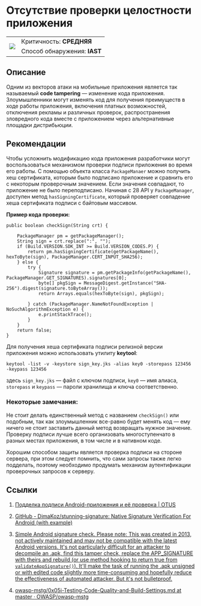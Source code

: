 # Отсутствие проверки целостности приложения

<table class='noborder'>
    <colgroup>
      <col/>
      <col/>
    </colgroup>
    <tbody>
      <tr>
        <td rowspan="2"><img src="../../../img/defekt_srednij.png"/></td>
        <td>Критичность:<strong> СРЕДНЯЯ</strong></td>
      </tr>
      <tr>
        <td>Способ обнаружения:<strong> IAST</strong></td>
      </tr>
    </tbody>
</table>

## Описание

Одним из векторов атаки на мобильные приложения является так называемый **code tampering** — изменение кода приложения. Злоумышленники могут изменять код для получения преимуществ в ходе работы приложения, включения платных возможностей, отключения рекламы и различных проверок, распространения зловредного кода вместе с приложением через альтернативные площадки дистрибьюции.

## Рекомендации

Чтобы усложнить модификацию кода приложения разработчики могут воспользоваться механизмом проверки подписи приложения во время его работы. С помощью объекта класса `PackageManaer` можно получить хеш сертификата, которым было подписано приложение и сравнить его с некоторым проверочным значением. Если значения совпадают, то приложение не было переподписано. Начиная с 28 API у `PackageManager`, доступен метод `hasSigningCertificate`, который проверяет совпадение хеша сертификата подписи с байтовым массивом.

**Пример кода проверки:**

    public boolean checkSign(String crt) {

        PackageManager pm = getPackageManager();
        String sign = crt.replace(":", "");
        if (Build.VERSION.SDK_INT >= Build.VERSION_CODES.P) {
            return pm.hasSigningCertificate(getPackageName(), hexToByte(sign), PackageManager.CERT_INPUT_SHA256);
        } else {
            try {
                Signature signature = pm.getPackageInfo(getPackageName(), PackageManager.GET_SIGNATURES).signatures[0];
                byte[] pkgSign = MessageDigest.getInstance("SHA-256").digest(signature.toByteArray());
                return Arrays.equals(hexToByte(sign), pkgSign);

            } catch (PackageManager.NameNotFoundException | NoSuchAlgorithmException e) {
                e.printStackTrace();
            }
        }
        return false;
    }
 
Для получения хеша сертификата подписи релизной версии приложения можно использовать утилиту **keytool**:

    keytool -list -v -keystore sign_key.jks -alias key0 -storepass 123456 -keypass 123456

здесь `sign_key.jks` — файл с ключом подписи, `key0` — имя алиаса, `storepass` и `keypass` — пароли хранилища и ключа соответственно.

### Некоторые замечания:

Не стоит делать единственный метод с названием `checkSign()` или подобным, так как злоумышленник все-равно будет менять код — ему ничего не стоит заставить данный метод возвращать нужное значение. Проверку подписи лучше всего организовать многоступенчато в разных местах приложения, в том числе и в нативном коде.

Хорошим способом защиты является проверка подписи на стороне сервера, при этом следует помнить, что сами запросы также легко подделать, поэтому необходимо продумать механизм аутентификации проверочных запросов к серверу.

## Ссылки

1. [Подделка подписи Android-приложения и её проверка | OTUS](https://otus.ru/nest/post/858/) 

2. [GitHub - DimaKoz/stunning-signature: Native Signature Verification For Android (with example)](https://github.com/DimaKoz/stunning-signature) 

3. [Simple Android signature check. Please note: This was created in 2013, not actively maintained and may not be compatible with the latest Android versions. It's not particularly difficult for an attacker to decompile an .apk, find this tamper check, replace the APP_SIGNATURE with theirs and rebuild (or use method hooking to return true from `validateAppSignature()`). It'll make the task of running the .apk unsigned or with edited code slightly more time-consuming and hopefully reduce the effectiveness of automated attacker. But it's not bulletproof.](https://gist.github.com/scottyab/b849701972d57cf9562e) 

4. [owasp-mstg/0x05i-Testing-Code-Quality-and-Build-Settings.md at master · OWASP/owasp-mstg](https://github.com/OWASP/owasp-mstg/blob/master/Document/0x05i-Testing-Code-Quality-and-Build-Settings.md) 